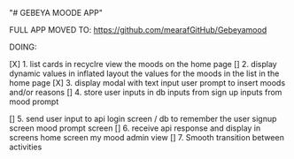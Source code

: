 "# GEBEYA MOODE APP" 

FULL APP MOVED TO: https://github.com/mearafGitHub/Gebeyamood

DOING:

[X] 1. list cards in recyclre view
	     the moods on the home page
[]  2. display dynamic values in inflated layout
	    the values for the moods in the list in the home page
[X] 3. display modal with text input
	     user prompt to insert moods and/or reasons
[]  4. store user inputs in db
	    inputs from sign up
	    inputs from mood prompt


[]  5. send user input to api
	    login screen / db to remember the user
	    signup screen
	    mood prompt screen
[]  6. receive api response and display in screens
	    home screen
	    my mood
	    admin view
[]  7. Smooth transition between activities
